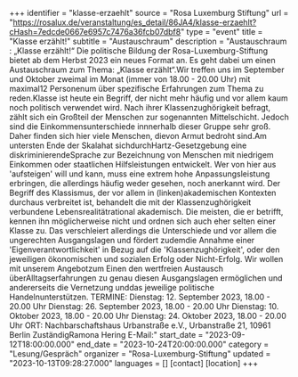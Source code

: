 +++
identifier = "klasse-erzaehlt"
source = "Rosa Luxemburg Stiftung"
url = "https://rosalux.de/veranstaltung/es_detail/86JA4/klasse-erzaehlt?cHash=7edcde0667e6957c7476a36fcb07dbf8"
type = "event"
title = "Klasse erzählt!"
subtitle = "Austauschraum"
description = "Austauschraum : „Klasse erzählt!“ 
Die politische Bildung der Rosa-Luxemburg-Stiftung bietet ab dem Herbst 2023 ein neues Format an. Es geht dabei um einen Austauschraum zum Thema: „Klasse erzählt“.Wir treffen uns im September und Oktober zweimal im Monat (immer von 18.00 - 20.00 Uhr) mit maximal12 Personenum über spezifische Erfahrungen zum Thema zu reden.Klasse ist heute ein Begriff, der nicht mehr häufig und vor allem kaum noch politisch verwendet wird. Nach ihrer Klassenzughörigkeit befragt, zählt sich ein Großteil der Menschen zur sogenannten Mittelschicht. Jedoch sind die Einkommensunterschiede innnerhalb dieser Gruppe sehr groß. Daher finden sich hier viele Menschen, dievon Armut bedroht sind.Am untersten Ende der Skalahat sichdurchHartz-Gesetzgebung eine diskriminierendeSprache zur Bezeichnung von Menschen mit niedrigem Einkommen oder staatlichen Hilfsleistungen entwickelt. Wer von hier aus 'aufsteigen' will und kann, muss eine extrem hohe Anpassungsleistung erbringen, die allerdings häufig weder gesehen, noch anerkannt wird. 
Der Begriff des Klassismus, der vor allem in (linken)akademischen Kontexten durchaus verbreitet ist, behandelt die mit der Klassenzughörigkeit verbundene Lebensrealitätrational akademisch. Die meisten, die er betrifft, kennen ihn möglicherweise nicht und ordnen sich auch eher selten einer Klasse zu. Das verschleiert allerdings die Unterschiede und vor allem die ungerechten Ausgangslagen und fördert zudemdie Annahme einer 'Eigenverantwortlichkeit' in Bezug auf die 'Klassenzughörigkeit', oder den jeweiligen ökonomischen und sozialen Erfolg oder Nicht-Erfolg.
Wir wollen mit unserem Angebotzum Einen den wertfreien Austausch überAlltagserfahrungen zu genau diesen Ausgangslagen ermöglichen und andererseits die Vernetzung unddas jeweilige politische Handelnunterstützen. 
TERMINE: 
Dienstag: 12. September 2023, 18.00 - 20.00 Uhr 
Dienstag: 26. September 2023, 18.00 - 20.00 Uhr
Dienstag: 10. Oktober 2023, 18.00 - 20.00 Uhr
Dienstag: 24. Oktober 2023, 18.00 - 20.00 Uhr
ORT: Nachbarschaftshaus Urbanstraße e.V., Urbanstraße 21, 10961 Berlin
ZuständigRamona Hering E-Mail:"
start_date = "2023-09-12T18:00:00.000"
end_date = "2023-10-24T20:00:00.000"
category = "Lesung/Gespräch"
organizer = "Rosa-Luxemburg-Stiftung"
updated = "2023-10-13T09:28:27.000"
languages = []
[contact]
[location]
+++